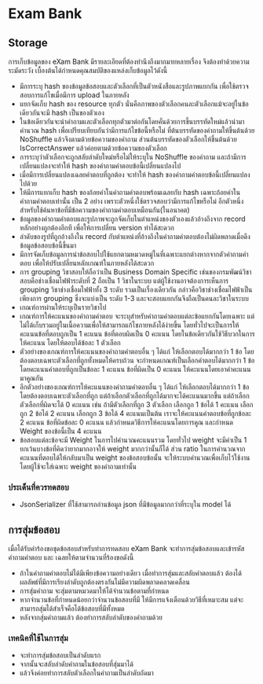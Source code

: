 ﻿# Exam Bank

## Storage

การเก็บข้อมูลของ eXam Bank มีรายละเอียดที่ต้องทำนึงถึงมากมายหลายเรื่อง จึงต้องทำด้วยความระมัดระวัง เบื้องต้นได้กำหนดคุณสมบัติของแหล่งเก็บข้อมูลไว้ดังนี้
* มีการระบุ hash ของข้อมูลข้อสอบและตัวเลือกที่เป็นตัวหนังสือและรูปภาพแยกกัน เพื่อใช้ตรวจสอบการแก้ไขเมื่อมีการ upload ในภายหลัง
* แยกจัดเก็บ hash ของ resource ทุกตัว นั่นคือภาพของตัวเลือกคนละตัวเลือกแม้จะอยู่ในข้อเดียวกันจะมี hash เป็นของตัวเอง
* ในข้อเดียวกันจะนำคำถามและตัวเลือกทุกตัวมาต่อกันโดยคั่นด้วยการขึ้นบรรทัดใหม่แล้วนำมาคำนวณ hash เพื่อเปรียบเทียบกันว่ามีการแก้ไขข้อนี้หรือไม่  ที่ต้นบรรทัดของคำถามให้ขึ้นต้นด้วย NoShuffle แล้วจึงตามด้วยข้อความของคำถาม ส่วนต้นบรรทัดของตัวเลือกให้ขึ้นต้นด้วย IsCorrectAnswer แล้วค่อยตามด้วยข้อความของตัวเลือก
* การระบุว่าตัวเลือกจะถูกสลับลำดับใหม่หรือไม่ให้ระบุใน NoShuffle ของคำถาม และถ้ามีการเปลี่ยนแปลงจะทำให้ hash ของคำถามคำตอบข้อนี้เปลี่ยนแปลงไป
* เมื่อมีการเปลี่ยนแปลงเฉลยคำตอบที่ถูกต้อง จะทำให้ hash ของคำถามคำตอบข้อนี้เปลี่ยนแปลงไปด้วย
* ให้มีการแยกเก็บ hash ของถ้อยคำในคำถามคำตอบพร้อมเฉลยกับ hash เฉพาะถ้อยคำในคำถามคำตอบเท่านั้น เป็น 2 อย่าง เพราะตัวหนึ่งใช้ตรวจสอบว่ามีการแก้ไขหรือไม่ อีกตัวหนึ่งสำหรับใช้ค้นหาข้อที่มีข้อความของคำถามคำตอบเหมือนกัน(ในอนาคต)
* ข้อมูลของคำถามคำตอบและรูปภาพจะถูกจัดเก็บในตำแหน่งของตัวเองแล้วอ้างถึงจาก record หลักอย่างถูกต้องอีกที เพื่อให้การเปลี่ยน version ทำได้สะดวก
* ลำดับของรูปที่ถูกอ้างถึงใน record กับตำแหน่งที่อ้างถึงในคำถามคำตอบต้องไม่ผิดพลาดเมื่อดึงข้อมูลข้อสอบข้อนี้ขึ้นมา
* มีการจัดเก็บข้อมูลการนำข้อสอบไปใช้แยกตามหมวดหมู่ในที่เฉพาะแยกต่างหากจากตัวคำถามคำตอบ เพื่อให้ปรับเปลี่ยนหลักเกณฑ์ในภายหลังได้สะดวก
* การ grouping วิชาสอบให้ถือว่าเป็น Business Domain Specific เช่นของกรมพัฒน์วิชาสอบคือช่างเชื่อมไฟฟ้าระดับที่ 2 ถือเป็น 1 วิชาในระบบ แต่ผู้ใช้งานอาจต้องการเห็นการ grouping วิชาช่างเชื่อมไฟฟ้าทั้ง 3 ระดับ รวมเป็นเรื่องเดียวกัน กล่าวคือวิชาช่างเชื่อมไฟฟ้าเป็นเพียงการ grouping ซึ่งจะแบ่งเป็น ระดับ 1-3 และจะสอบแยกกันจึงถือเป็นคนละวิชาในระบบ
* เกณฑ์การผ่านให้ระบุเป็นรายวิชาไป
* เกณฑ์การให้คะแนนของคำถามคำตอบ จะระบุสำหรับคำถามคำตอบแต่ละข้อแยกกันโดยเฉพาะ แต่ไม่ได้เก็บรวมอยู่ในเนื้อความเพื่อให้สามารถแก้ไขภายหลังได้ง่ายขึ้น โดยทั่วไปจะเป็นการให้คะแนนข้อที่ตอบถูกเป็น 1 คะแนน ข้อที่ตอบผิดเป็น 0 คะแนน โดยในข้อเดียวกันใช้วิธีบวกในการให้คะแนน โดยให้ตอบได้ข้อละ 1 ตัวเลือก
* ตัวอย่างของเกณฑ์การให้คะแนนของคำถามคำตอบอื่น ๆ ได้แก่ ให้เลือกตอบได้มากกว่า 1 ข้อ โดยต้องตอบเฉพาะตัวเลือกที่ถูกทั้งหมดให้ครบถ้วน จะกำหนดเกณฑ์เป็นเลือกคำตอบได้มากกว่า 1 ข้อ โดยคะแนนคำตอบที่ถูกเป็นข้อละ 1 คะแนน ข้อที่ผิดเป็น 0 คะแนน ให้คะแนนโดยเอาค่าคะแนนมาคูณกัน
* อีกตัวอย่างของเกณฑ์การให้คะแนนของคำถามคำตอบอื่น ๆ ได้แก่ ให้เลือกตอบได้มากกว่า 1 ข้อ โดยต้องตอบเฉพาะตัวเลือกที่ถูก แต่ถ้าเลือกตัวเลือกที่ถูกได้มากจะได้คะแนนมากขึ้น แต่ถ้าเลือกตัวเลือกที่ผิดจะได้ 0 คะแนน เช่น ถ้ามีตัวเลือกที่ถูก 3 ตัวเลือก เลือกถูก 1 ข้อได้ 1 คะแนน เลือกถูก 2 ข้อได้ 2 คะแนน เลือกถูก 3 ข้อได้ 4 คะแนนเป็นต้น เราจะให้คะแนนคำตอบข้อที่ถูกข้อละ 2 คะแนน ข้อที่ผิดข้อละ 0 คะแนน แล้วกำหนดวิธีการให้คะแนนโดยการคูณ และกำหนด Weight ของข้อนี้เป็น 4 คะแนน
* ข้อสอบแต่ละข้อจะมี Weight ในการไปคำนวณคะแนนรวม โดยทั่วไป weight จะมีค่าเป็น 1 ยกเว้นบางข้อที่คิดว่ายากมากอาจให้ weight มากกว่านั้นก็ได้ ส่วน ratio ในการคำนวณจากคะแนนที่ตอบได้ให้กลับมาเป็น weight ของข้อสอบข้อนั้น จะให้ระบบคำนวณเพื่อเก็บไว้ใช้งาน โดยผู้ใช้จะใส่เฉพาะ weight ของคำถามเท่านั้น

### ประเด็นที่ควรทดสอบ

* JsonSerializer ที่ใช้สามารถอ่านข้อมูล json ที่มีข้อมูลมากกว่าที่ระบุใน model ได้

## การสุ่มข้อสอบ

เมื่อได้รับคำร้องขอชุดข้อสอบสำหรับทำการทดสอบ eXam Bank จะทำการสุ่มข้อสอบและเข้ารหัสคำถามคำตอบ และ เฉลยให้ตามจำนวนที่ร้องขอดังนี้
* ถ้าในคำถามคำตอบไม่ได้มีเพียงข้อความอย่างเดียว เมื่อทำการสุ่มและสลับคำตอบแล้ว ต้องได้ผลลัพธ์ที่มีการเรียงลำดับถูกต้องตรงกันไม่มีความผิดพลาดคลาดเคลื่อน
* การสุ่มคำถาม จะสุ่มตามหมวดมาให้ได้จำนวนข้อตามที่กำหนด
* หากจำนวนข้อที่กำหนดน้อยกว่าจำนวนข้อสอบที่มี ให้มีการแจ้งเตือนด้วยวิธีที่เหมาะสม แต่จะสามารถสุ่มได้สำเร็จคือได้ข้อสอบที่มีทั้งหมด
* หลังจากสุ่มคำถามแล้ว ต้องทำการสลับลำดับของคำถามด้วย

### เทคนิคที่ใช้ในการสุ่ม
- จะทำการสุ่มข้อสอบเป็นลำดับแรก
- จากนั้นจะสลับลำดับคำถามในข้อสอบที่สุ่มมาได้
- แล้วจึงค่อยทำการสลับตัวเลือกในคำถามเป็นลำดับถัดมา